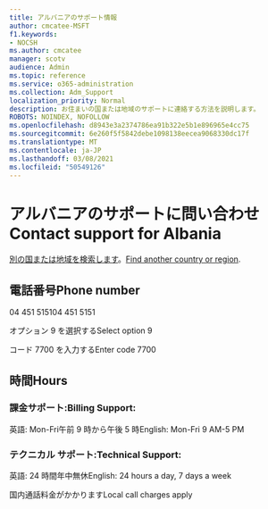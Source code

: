 ```yaml
---
title: アルバニアのサポート情報
author: cmcatee-MSFT
f1.keywords:
- NOCSH
ms.author: cmcatee
manager: scotv
audience: Admin
ms.topic: reference
ms.service: o365-administration
ms.collection: Adm_Support
localization_priority: Normal
description: お住まいの国または地域のサポートに連絡する方法を説明します。
ROBOTS: NOINDEX, NOFOLLOW
ms.openlocfilehash: d8943e3a2374786ea91b322e5b1e896965e4cc75
ms.sourcegitcommit: 6e260f5f5842debe1098138eecea9068330dc17f
ms.translationtype: MT
ms.contentlocale: ja-JP
ms.lasthandoff: 03/08/2021
ms.locfileid: "50549126"
---
```

# <a name="contact-support-for-albania"></a><span data-ttu-id="0c311-103">アルバニアのサポートに問い合わせ</span><span class="sxs-lookup"><span data-stu-id="0c311-103">Contact support for Albania</span></span>

<span data-ttu-id="0c311-104">[別の国または地域を検索します](../contact-support-for-business-products.md)。</span><span class="sxs-lookup"><span data-stu-id="0c311-104">[Find another country or region](../contact-support-for-business-products.md).</span></span>

## <a name="phone-number"></a><span data-ttu-id="0c311-105">電話番号</span><span class="sxs-lookup"><span data-stu-id="0c311-105">Phone number</span></span>
<span data-ttu-id="0c311-106">04 451 5151</span><span class="sxs-lookup"><span data-stu-id="0c311-106">04 451 5151</span></span>

<span data-ttu-id="0c311-107">オプション 9 を選択する</span><span class="sxs-lookup"><span data-stu-id="0c311-107">Select option 9</span></span>

<span data-ttu-id="0c311-108">コード 7700 を入力する</span><span class="sxs-lookup"><span data-stu-id="0c311-108">Enter code 7700</span></span>

## <a name="hours"></a><span data-ttu-id="0c311-109">時間</span><span class="sxs-lookup"><span data-stu-id="0c311-109">Hours</span></span>
### <a name="billing-support"></a><span data-ttu-id="0c311-110">課金サポート:</span><span class="sxs-lookup"><span data-stu-id="0c311-110">Billing Support:</span></span>

<span data-ttu-id="0c311-111">英語: Mon-Fri午前 9 時から午後 5 時</span><span class="sxs-lookup"><span data-stu-id="0c311-111">English: Mon-Fri 9 AM-5 PM</span></span>

### <a name="technical-support"></a><span data-ttu-id="0c311-112">テクニカル サポート:</span><span class="sxs-lookup"><span data-stu-id="0c311-112">Technical Support:</span></span>

<span data-ttu-id="0c311-113">英語: 24 時間年中無休</span><span class="sxs-lookup"><span data-stu-id="0c311-113">English: 24 hours a day, 7 days a week</span></span>

<span data-ttu-id="0c311-114">国内通話料金がかかります</span><span class="sxs-lookup"><span data-stu-id="0c311-114">Local call charges apply</span></span>
